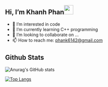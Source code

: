 ## Hi, I’m Khanh Phan<img src="https://raw.githubusercontent.com/MartinHeinz/MartinHeinz/master/wave.gif" width="30px">

- 👀 I’m interested in code
- 🌱 I’m currently learning C++ programming
- 💞️ I’m looking to collaborate on ...
- 📫 How to reach me: phank6142@gmail.com

## Github Stats

![Anurag's GitHub stats](https://github-readme-stats.vercel.app/api?username=KhanhPhan8225&show_icons=true&theme=radical)

[![Top Langs](https://github-readme-stats.vercel.app/api/top-langs/?username=KhanhPhan8225)](https://github.com/anuraghazra/github-readme-stats)

<!---
KhanhPhan8225/KhanhPhan8225 is a ✨ special ✨ repository because its `README.md` (this file) appears on your GitHub profile.
You can click the Preview link to take a look at your changes.
--->
